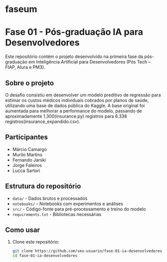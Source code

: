 # faseum
# Fase 01 - Pós-graduação IA para Desenvolvedores

Este repositório contém o projeto desenvolvido na primeira fase da pós-graduação em Inteligência Artificial para Desenvolvedores (Pós Tech – FIAP, Alura e PM3).

## Sobre o projeto

O desafio consistiu em desenvolver um modelo preditivo de regressão para estimar os custos médicos individuais cobrados por planos de saúde, utilizando uma base de dados pública do Kaggle. A base original foi aumentada para melhorar a performance do modelo, passando de aproximadamente 1.300(insurance.py) registros para 6.338 registros(insurance_expandido.csv).

## Participantes

- Márcio Camargo  
- Murilo Martins  
- Fernando Jarski  
- Jorge Faleiros  
- Lucca Sartori

## Estrutura do repositório

- `data/` - Dados brutos e processados  
- `notebooks/` - Notebooks com experimentos e análises  
- `src/` - Código-fonte para pré-processamento e treino do modelo  
- `requirements.txt` - Bibliotecas necessárias  

## Como usar

1. Clone este repositório:
   ```bash
   git clone https://github.com/seu-usuario/fase-01-ia-desenvolvedores.git
   cd fase-01-ia-desenvolvedores

